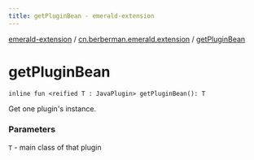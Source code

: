 ```yaml
---
title: getPluginBean - emerald-extension
---
```


[emerald-extension](../index.html) / [cn.berberman.emerald.extension](index.html) / [getPluginBean](.)

# getPluginBean

`inline fun <reified T : JavaPlugin> getPluginBean(): T`

Get one plugin's instance.

### Parameters

`T` - main class of that plugin